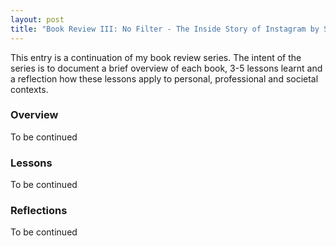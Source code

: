 ```yaml
---
layout: post
title: "Book Review III: No Filter - The Inside Story of Instagram by Sarah Frier"
---
```


This entry is a continuation of my book review series. 
The intent of the series is to document a brief overview of each book, 
3-5 lessons learnt and a reflection how these lessons apply to
personal, professional and societal contexts.

### Overview
To be continued

### Lessons
To be continued

### Reflections
To be continued